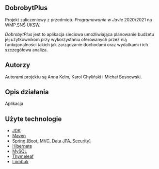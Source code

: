 ## DobrobytPlus
Projekt zaliczeniowy z przedmiotu <i>Programowanie w Javie</i> 2020/2021 na WMP.SNŚ UKSW.

<i>DobrobytPlus</i> jest to aplikacja sieciowa umożliwiająca planowanie budżetu jej użytkownikom przy wykorzystaniu oferowanych przez nią funkcjonalności takich jak zarządzanie dochodami oraz wydatkami i ich szczegółowa analiza.

## Autorzy
Autorami projektu są Anna Kelm, Karol Chyliński i Michał Sosnowski.

## Opis działania
Aplikacja 

## Użyte technologie
- [JDK](https://www.oracle.com/java/technologies/javase/javase-jdk8-downloads.html)
- [Maven](https://maven.apache.org)
- [Spring (Boot, MVC, Data JPA, Security)](https://spring.io)
- [Hibernate](https://hibernate.org)
- [MySQL](https://www.mysql.com)
- [Thymeleaf](https://www.thymeleaf.org)
- [Lombok](https://projectlombok.org)
